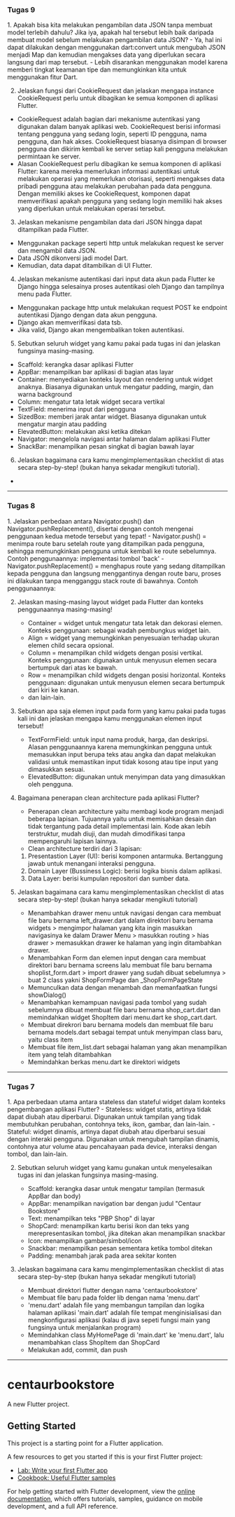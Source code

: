 <h3>Tugas 9</h3>
1. Apakah bisa kita melakukan pengambilan data JSON tanpa membuat model terlebih dahulu? Jika iya, apakah hal tersebut lebih baik daripada membuat model sebelum melakukan pengambilan data JSON?
- Ya, hal ini dapat dilakukan dengan menggunakan dart:convert untuk mengubah JSON menjadi Map<String, dynamic> dan kemudian mengakses data yang diperlukan secara langsung dari map tersebut.
- Lebih disarankan menggunakan model karena memberi tingkat keamanan tipe dan memungkinkan kita untuk menggunakan fitur Dart.

2. Jelaskan fungsi dari CookieRequest dan jelaskan mengapa instance CookieRequest perlu untuk dibagikan ke semua komponen di aplikasi Flutter.
- CookieRequest adalah bagian dari mekanisme autentikasi yang digunakan dalam banyak aplikasi web. CookieRequest berisi informasi tentang pengguna yang sedang login, seperti ID pengguna, nama pengguna, dan hak akses. CookieRequest biasanya disimpan di browser pengguna dan dikirim kembali ke server setiap kali pengguna melakukan permintaan ke server.
- Alasan CookieRequest perlu dibagikan ke semua komponen di aplikasi Flutter:
karena mereka memerlukan informasi autentikasi untuk melakukan operasi yang memerlukan otorisasi, seperti mengakses data pribadi pengguna atau melakukan perubahan pada data pengguna. Dengan memiliki akses ke CookieRequest, komponen dapat memverifikasi apakah pengguna yang sedang login memiliki hak akses yang diperlukan untuk melakukan operasi tersebut.

3. Jelaskan mekanisme pengambilan data dari JSON hingga dapat ditampilkan pada Flutter.
- Menggunakan package seperti http untuk melakukan request ke server dan mengambil data JSON.
- Data JSON dikonversi jadi model Dart.
- Kemudian, data dapat ditambilkan di UI Flutter.


4. Jelaskan mekanisme autentikasi dari input data akun pada Flutter ke Django hingga selesainya proses autentikasi oleh Django dan tampilnya menu pada Flutter.
- Menggunakan package http untuk melakukan request POST ke endpoint autentikasi Django dengan data akun pengguna.
- Django akan memverifikasi data tsb.
- Jika valid, Django akan mengembalikan token autentikasi.

5. Sebutkan seluruh widget yang kamu pakai pada tugas ini dan jelaskan fungsinya masing-masing.
- Scaffold: kerangka dasar aplikasi Flutter
- AppBar: menampilkan bar aplikasi di bagian atas layar
- Container: menyediakan konteks layout dan rendering untuk widget anaknya. Biasanya digunakan untuk mengatur padding, margin, dan warna background
- Column: mengatur tata letak widget secara vertikal
- TextField: menerima input dari pengguna
- SizedBox: memberi jarak antar widget. Biasanya digunakan untuk mengatur margin atau padding
- ElevatedButton: melakukan aksi ketika ditekan
- Navigator: mengelola navigasi antar halaman dalam aplikasi Flutter
- SnackBar: menampilkan pesan singkat di bagian bawah layar

6. Jelaskan bagaimana cara kamu mengimplementasikan checklist di atas secara step-by-step! (bukan hanya sekadar mengikuti tutorial).
- 

--------------------------------------------------------------------------------------------------------------------
<h3>Tugas 8</h3>
1. Jelaskan perbedaan antara Navigator.push() dan Navigator.pushReplacement(), disertai dengan contoh mengenai penggunaan kedua metode tersebut yang tepat!
    - Navigator.push() = menimpa route baru setelah route yang ditampilkan pada pengguna, sehingga memungkinkan pengguna untuk kembali ke route sebelumnya. Contoh penggunaannya: implementasi tombol 'back'
    - Navigator.pushReplacement() = menghapus route yang sedang ditampilkan kepada pengguna dan langsung menggantinya dengan route baru, proses ini dilakukan tanpa mengganggu stack route di bawahnya. Contoh penggunaannya: 

2. Jelaskan masing-masing layout widget pada Flutter dan konteks penggunaannya masing-masing!
    - Container = widget untuk mengatur tata letak dan dekorasi elemen. Konteks penggunaan: sebagai wadah pembungkus widget lain.
    - Align = widget yang memungkinkan penyesuaian terhadap ukuran elemen child secara opsional. 
    - Column = menampilkan child widgets dengan posisi vertikal. Konteks penggunaan: digunakan untuk menyusun elemen secara bertumpuk dari atas ke bawah.
    - Row = menampilkan child  widgets dengan posisi horizontal. Konteks penggunaan: digunakan untuk menyusun elemen secara bertumpuk dari kiri ke kanan.
    - dan lain-lain.
    
3. Sebutkan apa saja elemen input pada form yang kamu pakai pada tugas kali ini dan jelaskan mengapa kamu menggunakan elemen input tersebut!
    - TextFormField: untuk input nama produk, harga, dan deskripsi. Alasan penggunaannya karena memungkinkan pengguna untuk memasukkan input berupa teks atau angka dan dapat melakukan validasi untuk memastikan input tidak kosong atau tipe input yang dimasukkan sesuai.
    - ElevatedButton: digunakan untuk menyimpan data yang dimasukkan oleh pengguna.

4. Bagaimana penerapan clean architecture pada aplikasi Flutter?
    - Penerapan clean architecture yaitu membagi kode program menjadi beberapa lapisan. Tujuannya yaitu untuk memisahkan desain dan tidak tergantung pada detail implementasi lain. Kode akan lebih terstruktur, mudah diuji, dan mudah dimodifikasi tanpa mempengaruhi lapisan lainnya. 
    - Clean architecture terdiri dari 3 lapisan:
    1. Presentastion Layer (UI): berisi komponen antarmuka. Bertanggung jawab untuk menangani interaksi pengguna.
    2. Domain Layer (Bussiness Logic): berisi logika bisnis dalam aplikasi.
    3. Data Layer: berisi kumpulan repositori dan sumber data.

5. Jelaskan bagaimana cara kamu mengimplementasikan checklist di atas secara step-by-step! (bukan hanya sekadar mengikuti tutorial)
    - Menambahkan drawer menu untuk navigasi dengan cara membuat file baru bernama left_drawer.dart dalam direktori baru bernama widgets > mengimpor halaman yang kita ingin masukkan navigasinya ke dalam Drawer Menu > masukkan routing > hias drawer > memasukkan drawer ke halaman yang ingin ditambahkan drawer. 
    - Menambahkan Form dan elemen input dengan cara membuat direktori baru bernama screens lalu membuat file baru bernama shoplist_form.dart > import drawer yang sudah dibuat sebelumnya > buat 2 class yakni ShopFormPage dan _ShopFormPageState
    - Memunculkan data dengan menambah dan memanfaatkan fungsi showDialog()
    - Menambahkan kemampuan navigasi pada tombol yang sudah sebelumnya dibuat membuat file baru bernama shop_cart.dart dan memindahkan widget ShopItem dari menu.dart ke shop_cart.dart.
    - Membuat direkrori baru bernama models dan membuat file baru bernama models.dart sebagai tempat untuk menyimpan class baru, yaitu class item
    - Membuat file item_list.dart sebagai halaman yang akan menampilkan item yang telah ditambahkan
    - Memindahkan berkas menu.dart ke direktori widgets



--------------------------------------------------------------------------------------------------------------------
<h3>Tugas 7</h3>
1. Apa perbedaan utama antara stateless dan stateful widget dalam konteks pengembangan aplikasi Flutter?
    - Stateless: widget statis, artinya tidak dapat diubah atau diperbarui. Digunakan untuk tampilan yang tidak membutuhkan perubahan, contohnya teks, ikon, gambar, dan lain-lain.
    - Stateful: widget dinamis, artinya dapat diubah atau diperbarui sesuai dengan interaki pengguna. Digunakan untuk mengubah tampilan dinamis, contohnya atur volume atau pencahayaan pada device, interaksi dengan tombol, dan lain-lain.

2. Sebutkan seluruh widget yang kamu gunakan untuk menyelesaikan tugas ini dan jelaskan fungsinya masing-masing.
    - Scaffold: kerangka dasar untuk mengatur tampilan (termasuk AppBar dan body)
    - AppBar: menampilkan navigation bar dengan judul "Centaur Bookstore"
    - Text: menampilkan teks "PBP Shop" di layar
    - ShopCard: menampilkan kartu berisi ikon dan teks yang merepresentasikan tombol, jika ditekan akan menampilkan snackbar
    - Icon: menampilkan gambar/simbol/icon 
    - Snackbar: menampilkan pesan sementara ketika tombol ditekan
    - Padding: menambah jarak pada area sekitar konten

3. Jelaskan bagaimana cara kamu mengimplementasikan checklist di atas secara step-by-step (bukan hanya sekadar mengikuti tutorial)
    - Membuat direktori flutter dengan nama 'centaurbookstore'
    - Membuat file baru pada folder lib dengan nama 'menu.dart'
    * 'menu.dart' adalah file yang membangun tampilan dan logika halaman aplikasi
    'main.dart' adalah file tempat menginisialisasi dan mengkonfigurasi aplikasi (kalau di java sepeti fungsi main yang fungsinya untuk menjalankan program)
    - Memindahkan class MyHomePage di 'main.dart' ke 'menu.dart', lalu menambahkan class ShopItem dan ShopCard
    - Melakukan add, commit, dan push


--------------------------------------------------------------------------------------------------------------------
# centaurbookstore

A new Flutter project.

## Getting Started

This project is a starting point for a Flutter application.

A few resources to get you started if this is your first Flutter project:

- [Lab: Write your first Flutter app](https://docs.flutter.dev/get-started/codelab)
- [Cookbook: Useful Flutter samples](https://docs.flutter.dev/cookbook)

For help getting started with Flutter development, view the
[online documentation](https://docs.flutter.dev/), which offers tutorials,
samples, guidance on mobile development, and a full API reference.
